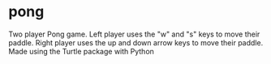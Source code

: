 # pong
Two player Pong game.
Left player uses the "w" and "s" keys to move their paddle.
Right player uses the up and down arrow keys to move their paddle.
Made using the Turtle package with Python
